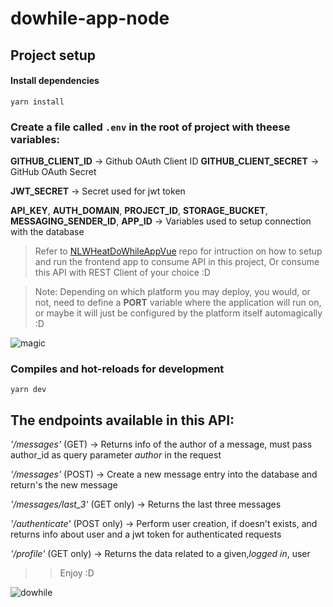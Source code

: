 # dowhile-app-node

## Project setup

#### Install dependencies
```
yarn install
```
### Create a file called `.env` in the root of project with theese variables:

**GITHUB_CLIENT_ID** -> Github OAuth Client ID
**GITHUB_CLIENT_SECRET** -> GitHub OAuth Secret


**JWT_SECRET** -> Secret used for jwt token

**API_KEY**, **AUTH_DOMAIN**, **PROJECT_ID**, **STORAGE_BUCKET**,
**MESSAGING_SENDER_ID**, **APP_ID** -> Variables used to setup connection with the database

> Refer to [NLWHeatDoWhileAppVue](https://github.com/xSallus/nlw-heat-dowhile-app) repo for intruction on how to setup and run the frontend app to consume API in this project,
> Or consume this API with REST Client of your choice :D

> Note: Depending on which platform you may deploy, you would, or not, need to define a **PORT** variable where the application will run on, or maybe it will just be configured by the platform itself automagically :D

![magic](https://tenor.com/4ZrH.gif)

### Compiles and hot-reloads for development
```
yarn dev
```

## The endpoints available in this API:

_'/messages'_ (GET) -> Returns info of the author of a message, must pass author_id as query parameter *author* in the request

_'/messages'_ (POST) -> Create a new message entry into the database and return's the new message

_'/messages/last_3'_ (GET only) -> Returns the last three messages

_'/authenticate'_ (POST only) -> Perform user creation, if doesn't exists, and returns info about user and a jwt token for authenticated requests

_'/profile'_ (GET only) -> Returns the data related to a given,*logged in*, user

>> Enjoy :D

![dowhile](https://github.com/xSallus/nlw-heat-dowhile-app/blob/front/src/assets/default-icons/dowhile.svg)
